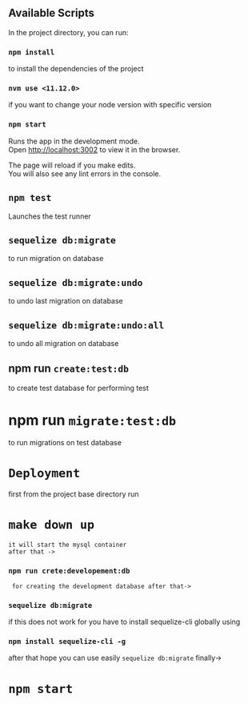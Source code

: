 ## Available Scripts

In the project directory, you can run:

### `npm install`

  to install the dependencies of the project
  
### `nvm use <11.12.0>`  
if you want to change your node version with specific version

### `npm start`

Runs the app in the development mode.<br>
Open [http://localhost:3002](http://localhost:3002) to view it in the browser.

The page will reload if you make edits.<br>
You will also see any lint errors in the console.

## `npm test`

Launches the test runner 

## `sequelize db:migrate`
to run migration on database

## `sequelize db:migrate:undo`

to undo last migration on database

## `sequelize db:migrate:undo:all`

to undo all migration on database

## npm run `create:test:db`
to create test database for performing test

# npm run `migrate:test:db`
to run migrations on test database


# ``Deployment``

 first from the project base directory run
 # `make down up` 
    it will start the mysql container
    after that ->
   ### `npm run crete:developement:db` 
     for creating the development database after that->
     
   ### `sequelize db:migrate`
   if this does not work for you have to install 
   sequelize-cli globally using
   ###  `npm install sequelize-cli -g `
   after that hope you can use easily
   `sequelize db:migrate`
   finally->
   # `npm start` 
   


